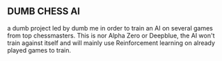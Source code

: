 ## DUMB CHESS AI

a dumb project led by dumb me in order to train an AI on several games from top chessmasters. This is nor Alpha Zero or Deepblue, the AI won't train against itself and will mainly use Reinforcement learning on already played games to train.


